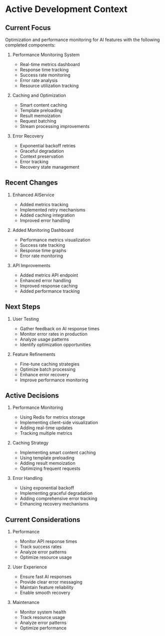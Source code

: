 # Active Development Context

## Current Focus

Optimization and performance monitoring for AI features with the following completed components:

1. Performance Monitoring System

   - Real-time metrics dashboard
   - Response time tracking
   - Success rate monitoring
   - Error rate analysis
   - Resource utilization tracking

2. Caching and Optimization

   - Smart content caching
   - Template preloading
   - Result memoization
   - Request batching
   - Stream processing improvements

3. Error Recovery
   - Exponential backoff retries
   - Graceful degradation
   - Context preservation
   - Error tracking
   - Recovery state management

## Recent Changes

1. Enhanced AIService

   - Added metrics tracking
   - Implemented retry mechanisms
   - Added caching integration
   - Improved error handling

2. Added Monitoring Dashboard

   - Performance metrics visualization
   - Success rate tracking
   - Response time graphs
   - Error rate monitoring

3. API Improvements
   - Added metrics API endpoint
   - Enhanced error handling
   - Improved response caching
   - Added performance tracking

## Next Steps

1. User Testing

   - Gather feedback on AI response times
   - Monitor error rates in production
   - Analyze usage patterns
   - Identify optimization opportunities

2. Feature Refinements
   - Fine-tune caching strategies
   - Optimize batch processing
   - Enhance error recovery
   - Improve performance monitoring

## Active Decisions

1. Performance Monitoring

   - Using Redis for metrics storage
   - Implementing client-side visualization
   - Adding real-time updates
   - Tracking multiple metrics

2. Caching Strategy

   - Implementing smart content caching
   - Using template preloading
   - Adding result memoization
   - Optimizing frequent requests

3. Error Handling
   - Using exponential backoff
   - Implementing graceful degradation
   - Adding comprehensive error tracking
   - Enhancing recovery mechanisms

## Current Considerations

1. Performance

   - Monitor API response times
   - Track success rates
   - Analyze error patterns
   - Optimize resource usage

2. User Experience

   - Ensure fast AI responses
   - Provide clear error messaging
   - Maintain feature reliability
   - Enable smooth recovery

3. Maintenance
   - Monitor system health
   - Track resource usage
   - Analyze error patterns
   - Optimize performance

